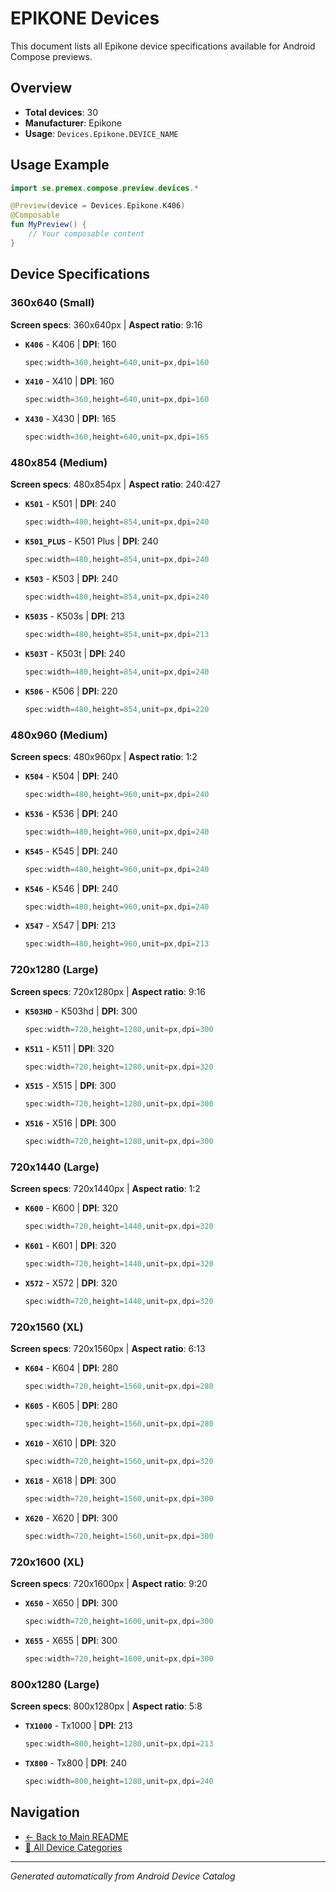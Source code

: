 # EPIKONE Devices

This document lists all Epikone device specifications available for Android Compose previews.

## Overview

- **Total devices**: 30
- **Manufacturer**: Epikone
- **Usage**: `Devices.Epikone.DEVICE_NAME`

## Usage Example

```kotlin
import se.premex.compose.preview.devices.*

@Preview(device = Devices.Epikone.K406)
@Composable
fun MyPreview() {
    // Your composable content
}
```

## Device Specifications

### 360x640 (Small)

**Screen specs**: 360x640px | **Aspect ratio**: 9:16

- **`K406`** - K406 | **DPI**: 160
  ```kotlin
  spec:width=360,height=640,unit=px,dpi=160
  ```

- **`X410`** - X410 | **DPI**: 160
  ```kotlin
  spec:width=360,height=640,unit=px,dpi=160
  ```

- **`X430`** - X430 | **DPI**: 165
  ```kotlin
  spec:width=360,height=640,unit=px,dpi=165
  ```

### 480x854 (Medium)

**Screen specs**: 480x854px | **Aspect ratio**: 240:427

- **`K501`** - K501 | **DPI**: 240
  ```kotlin
  spec:width=480,height=854,unit=px,dpi=240
  ```

- **`K501_PLUS`** - K501 Plus | **DPI**: 240
  ```kotlin
  spec:width=480,height=854,unit=px,dpi=240
  ```

- **`K503`** - K503 | **DPI**: 240
  ```kotlin
  spec:width=480,height=854,unit=px,dpi=240
  ```

- **`K503S`** - K503s | **DPI**: 213
  ```kotlin
  spec:width=480,height=854,unit=px,dpi=213
  ```

- **`K503T`** - K503t | **DPI**: 240
  ```kotlin
  spec:width=480,height=854,unit=px,dpi=240
  ```

- **`K506`** - K506 | **DPI**: 220
  ```kotlin
  spec:width=480,height=854,unit=px,dpi=220
  ```

### 480x960 (Medium)

**Screen specs**: 480x960px | **Aspect ratio**: 1:2

- **`K504`** - K504 | **DPI**: 240
  ```kotlin
  spec:width=480,height=960,unit=px,dpi=240
  ```

- **`K536`** - K536 | **DPI**: 240
  ```kotlin
  spec:width=480,height=960,unit=px,dpi=240
  ```

- **`K545`** - K545 | **DPI**: 240
  ```kotlin
  spec:width=480,height=960,unit=px,dpi=240
  ```

- **`K546`** - K546 | **DPI**: 240
  ```kotlin
  spec:width=480,height=960,unit=px,dpi=240
  ```

- **`X547`** - X547 | **DPI**: 213
  ```kotlin
  spec:width=480,height=960,unit=px,dpi=213
  ```

### 720x1280 (Large)

**Screen specs**: 720x1280px | **Aspect ratio**: 9:16

- **`K503HD`** - K503hd | **DPI**: 300
  ```kotlin
  spec:width=720,height=1280,unit=px,dpi=300
  ```

- **`K511`** - K511 | **DPI**: 320
  ```kotlin
  spec:width=720,height=1280,unit=px,dpi=320
  ```

- **`X515`** - X515 | **DPI**: 300
  ```kotlin
  spec:width=720,height=1280,unit=px,dpi=300
  ```

- **`X516`** - X516 | **DPI**: 300
  ```kotlin
  spec:width=720,height=1280,unit=px,dpi=300
  ```

### 720x1440 (Large)

**Screen specs**: 720x1440px | **Aspect ratio**: 1:2

- **`K600`** - K600 | **DPI**: 320
  ```kotlin
  spec:width=720,height=1440,unit=px,dpi=320
  ```

- **`K601`** - K601 | **DPI**: 320
  ```kotlin
  spec:width=720,height=1440,unit=px,dpi=320
  ```

- **`X572`** - X572 | **DPI**: 320
  ```kotlin
  spec:width=720,height=1440,unit=px,dpi=320
  ```

### 720x1560 (XL)

**Screen specs**: 720x1560px | **Aspect ratio**: 6:13

- **`K604`** - K604 | **DPI**: 280
  ```kotlin
  spec:width=720,height=1560,unit=px,dpi=280
  ```

- **`K605`** - K605 | **DPI**: 280
  ```kotlin
  spec:width=720,height=1560,unit=px,dpi=280
  ```

- **`X610`** - X610 | **DPI**: 320
  ```kotlin
  spec:width=720,height=1560,unit=px,dpi=320
  ```

- **`X618`** - X618 | **DPI**: 300
  ```kotlin
  spec:width=720,height=1560,unit=px,dpi=300
  ```

- **`X620`** - X620 | **DPI**: 300
  ```kotlin
  spec:width=720,height=1560,unit=px,dpi=300
  ```

### 720x1600 (XL)

**Screen specs**: 720x1600px | **Aspect ratio**: 9:20

- **`X650`** - X650 | **DPI**: 300
  ```kotlin
  spec:width=720,height=1600,unit=px,dpi=300
  ```

- **`X655`** - X655 | **DPI**: 300
  ```kotlin
  spec:width=720,height=1600,unit=px,dpi=300
  ```

### 800x1280 (Large)

**Screen specs**: 800x1280px | **Aspect ratio**: 5:8

- **`TX1000`** - Tx1000 | **DPI**: 213
  ```kotlin
  spec:width=800,height=1280,unit=px,dpi=213
  ```

- **`TX800`** - Tx800 | **DPI**: 240
  ```kotlin
  spec:width=800,height=1280,unit=px,dpi=240
  ```

## Navigation

- [← Back to Main README](../../README.md)
- [📱 All Device Categories](../README.md)

---
*Generated automatically from Android Device Catalog*

